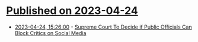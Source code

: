 # [Published on 2023-04-24](index.md)

* [2023-04-24, 15:26:00](https://yro.slashdot.org/story/23/04/24/1526226/supreme-court-to-decide-if-public-officials-can-block-critics-on-social-media?utm_source=rss1.0mainlinkanon&utm_medium=feed) - [Supreme Court To Decide if Public Officials Can Block Critics on Social Media](https://yro.slashdot.org/story/23/04/24/1526226/supreme-court-to-decide-if-public-officials-can-block-critics-on-social-media?utm_source=rss1.0mainlinkanon&utm_medium=feed)
